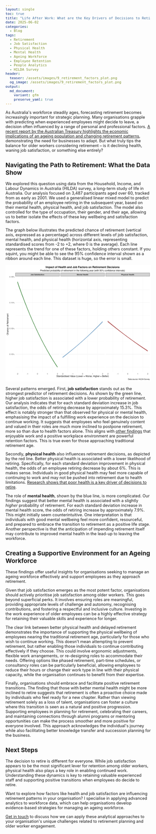```yaml
---
layout: single
toc: true
title: "Life After Work: What are the Key Drivers of Decisions to Retire?"
date: 2025-06-02
categories:
  - Blog
tags:
  - Retirement
  - Job Satisfaction
  - Physical Health
  - Mental Health
  - Ageing Workforce
  - Employee Retention
  - People Analytics
  - HILDA Survey
header:
  teaser: /assets/images/9_retirement_factors_plot.png
  og_image: /assets/images/9_retirement_factors_plot.png
output:
  md_document:
    variant: gfm
    preserve_yaml: true
---
```


<style>
  body {
    font-size: 0.8em; /* Adjust font size just for this page */
  }
</style>

As Australia's workforce steadily ages, forecasting retirement becomes increasingly important for strategic planning. Many organisations grapple with predicting when experienced employees might decide to leave, a decision often influenced by a range of personal and professional factors. [A recent report by the Australian Treasury highlights the economic implications of an ageing population and changing retirement patterns](https://treasury.gov.au/publication/2023-intergenerational-report), demonstrating the need for businesses to adapt. But what truly tips the balance for older workers considering retirement – is it declining health, waning job satisfaction, or something else entirely?

## Navigating the Path to Retirement: What the Data Show

We explored this question using data from the Household, Income, and Labour Dynamics in Australia (HILDA) survey, a long-term study of life in Australia. Our analysis focused on 3,487 participants aged over 60, tracked from as early as 2001. We used a generalised linear mixed model to predict the probability of an employee retiring in the subsequent year, based on their mental health, physical health, and job satisfaction. The model also controlled for the type of occupation, their gender, and their age, allowing us to better isolate the effects of these key wellbeing and satisfaction factors.

The graph below illustrates the predicted chance of retirement (vertical axis, expressed as a percentage) across different levels of job satisfaction, mental health, and physical health (horizontal axis, representing standardised scores from -2 to +2, where 0 is the average). Each line represents the trend for one of these factors, holding others constant. If you squint, you might be able to see the 95% confidence interval shown as a ribbon around each line. This dataset is huge, so the error is small. 

![](/assets/images/9_retirement_factors_plot.png)

Several patterns emerged. First, **job satisfaction** stands out as the strongest predictor of retirement decisions. As shown by the green line, higher job satisfaction is associated with a lower probability of retirement. Our analysis indicates that for each standard deviation increase in job satisfaction, the odds of retiring decrease by approximately 15.3%. This effect is notably stronger than that observed for physical or mental health, emphasising the impact of a fulfilling work experience on the decision to continue working. It suggests that employees who feel genuinely content and valued in their roles are much more inclined to postpone retirement, more so than due to health factors alone. This aligns with [other findings](https://ballardtj.github.io/blog/wages-vs-satisfaction/) that enjoyable work and a positive workplace environment are powerful retention factors. This is true even for those approaching traditional retirement age.

Secondly, **physical health** also influences retirement decisions, as depicted by the red line. Better physical health is associated with a lower likelihood of retiring. Specifically, for each standard deviation improvement in physical health, the odds of an employee retiring decrease by about 6%. This is makes sense. Individuals in good physical health may feel more capable of continuing to work and may not be pushed into retirement due to health limitations. [Research shows that poor health is a key driver of decisions to retire](https://doi.org/10.1016/j.ssmph.2019.100514).

The role of **mental health**, shown by the blue line, is more complicated. Our findings suggest that better mental health is associated with a slightly *higher* probability of retirement. For each standard deviation increase in mental health score, the odds of retiring increase by approximately 7.9%. This might initially seem counterintuitive. One interpretation is that individuals with good mental wellbeing feel more confident, resourceful, and prepared to embrace the transition to retirement as a positive life stage. Another perspective is that the anticipation of impending retirement itself may contribute to improved mental health in the lead-up to leaving the workforce.

## Creating a Supportive Environment for an Ageing Workforce

These findings offer useful insights for organisations seeking to manage an ageing workforce effectively and support employees as they approach retirement.

Given that job satisfaction emerges as the most potent factor, organisations should actively prioritise job satisfaction among older workers. This goes beyond superficial perks. It involves ensuring roles are meaningful, providing appropriate levels of challenge and autonomy, recognising contributions, and fostering a respectful and inclusive culture. Investing in the work experience of older employees can be a highly effective strategy for retaining their valuable skills and experience for longer.

The clear link between better physical health and delayed retirement demonstrates the importance of supporting the physical wellbeing of employees nearing the traditional retirement age, particularly for those who wish to continue working. This doesn't mean attempting to prevent retirement, but rather enabling those individuals to continue contributing effectively if they choose. This could involve ergonomic adjustments, flexible work arrangements, or re-designing roles to accommodate their needs. Offering options like phased retirement, part-time schedules, or consultancy roles can be particularly beneficial, allowing employees to reduce their hours or change their work type in line with their physical capacity, while the organisation continues to benefit from their expertise.

Finally, organisations should embrace and facilitate positive retirement transitions. The finding that those with better mental health might be more inclined to retire suggests that retirement is often a proactive choice made by individuals who feel ready for a new chapter. Rather than viewing retirement solely as a loss of talent, organisations can foster a culture where this transition is seen as a natural and positive progression. Supporting employees in planning for retirement, celebrating their careers, and maintaining connections through alumni programs or mentoring opportunities can make the process smoother and more positive for everyone involved. This approach acknowledges the individual's journey while also facilitating better knowledge transfer and succession planning for the business.

## Next Steps

The decision to retire is different for everyone. While job satisfaction appears to be the most significant lever for retention among older workers, physical health also plays a key role in enabling continued work. Understanding these dynamics is key to retaining valuable experienced staff and supporting positive transitions when employees do decide to retire.

Want to explore how factors like health and job satisfaction are influencing retirement patterns in your organisation? I specialise in applying advanced analytics to workforce data, which can help organisations develop evidence-based strategies for managing an ageing workforce.

[Get in touch](mailto:t.ballard@uq.edu.au) to discuss how we can apply these analytical approaches to your organisation's unique challenges related to retirement planning and older worker engagement.
